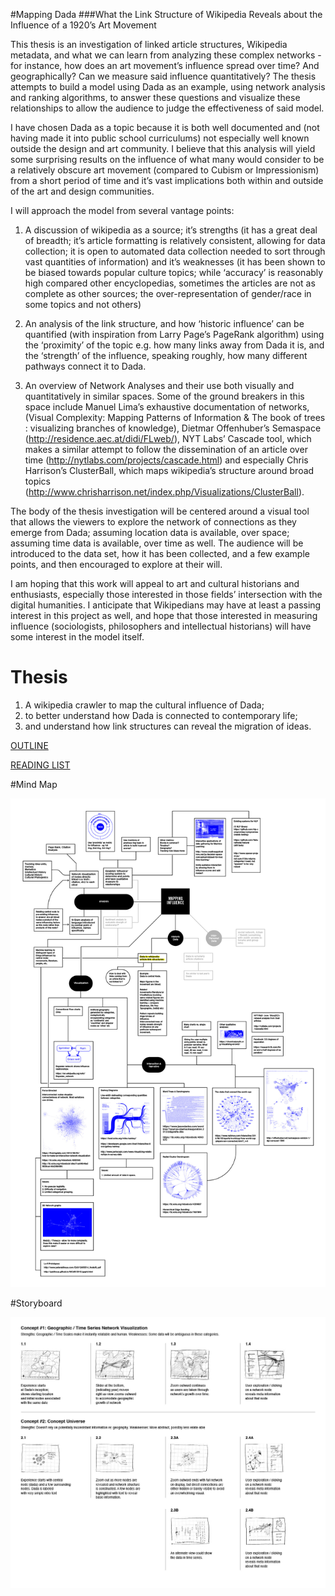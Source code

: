 #Mapping Dada
###What the Link Structure of Wikipedia Reveals about the Influence of a 1920’s Art Movement

This thesis is an investigation of linked article structures, Wikipedia metadata, and what we can learn from analyzing these complex networks - for instance, how does an art movement’s influence spread over time? And geographically? Can we measure said influence quantitatively? The thesis attempts to build a model using Dada as an example, using network analysis and ranking algorithms, to answer these questions and visualize these relationships to allow the audience to judge the effectiveness of said model.

I have chosen Dada as a topic because it is both well documented and (not having made it into public school curriculums) not especially well known outside the design and art community. I believe that this analysis will yield some surprising results on the influence of what many would consider to be a relatively obscure art movement (compared to Cubism or Impressionism) from a short period of time and it’s vast implications both within and outside of the art and design communities.

I will approach the model from several vantage points:

1) A discussion of wikipedia as a source; it’s strengths (it has a great deal of breadth; it’s article formatting is relatively consistent, allowing for data collection; it is open to automated data collection needed to sort through vast quantities of information) and it’s weaknesses (it has been shown to be biased towards popular culture topics; while ‘accuracy’ is reasonably high compared other encyclopedias, sometimes the articles are not as complete as other sources; the over-representation of gender/race in some topics and not others)

2) An analysis of the link structure, and how ‘historic influence’ can be quantified (with inspiration from Larry Page’s PageRank algorithm) using the ‘proximity’ of the topic e.g. how many links away from Dada it is, and the ‘strength’ of the influence, speaking roughly, how many different pathways connect it to Dada.

3) An overview of Network Analyses and their use both visually and quantitatively in similar spaces. Some of the ground breakers in this space include Manuel Lima’s exhaustive documentation of networks, (Visual Complexity: Mapping Patterns of Information & The book of trees : visualizing branches of knowledge), Dietmar Offenhuber’s Semaspace (http://residence.aec.at/didi/FLweb/), NYT Labs’ Cascade tool, which makes a similar attempt to follow the dissemination of an article over time (http://nytlabs.com/projects/cascade.html)  and especially Chris Harrison’s ClusterBall, which maps wikipedia’s structure around broad topics (http://www.chrisharrison.net/index.php/Visualizations/ClusterBall).

The body of the thesis investigation will be centered around a visual tool that allows the viewers to explore the network of connections as they emerge from Dada; assuming location data is available, over space; assuming time data is available, over time as well. The audience will be introduced to the data set, how it has been collected, and a few example points, and then encouraged to explore at their will.

I am hoping that this work will appeal to art and cultural historians and enthusiasts, especially those interested in those fields’ intersection with the digital humanities. I anticipate that Wikipedians may have at least a passing interest in this project as well, and hope that those interested in measuring influence (sociologists, philosophers and intellectual historians) will have some interest in the model itself.



# Thesis

1. A wikipedia crawler to map the cultural influence of Dada;
2. to better understand how Dada is connected to contemporary life;
3. and understand how link structures can reveal the migration of ideas.

[OUTLINE](/writing/outline.md)

[READING LIST](/writing/readingList.md)

#Mind Map

![](writing/mindMapV1.jpg)

#Storyboard

![](writing/storyboard-v1.jpg)
